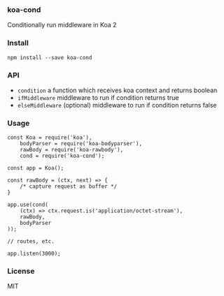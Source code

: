 ### koa-cond

Conditionally run middleware in Koa 2

### Install

```
npm install --save koa-cond
```

### API 

* `condition` a function which receives koa context and returns boolean
* `ifMiddleware` middleware to run if condition returns true
* `elseMiddleware` (optional) middleware to run if condition returns false

### Usage

```
const Koa = require('koa'),
    bodyParser = require('koa-bodyparser'),
    rawBody = require('koa-rawbody'),
    cond = require('koa-cond');

const app = Koa();

const rawBody = (ctx, next) => {
    /* capture request as buffer */
}

app.use(cond(
    (ctx) => ctx.request.is('application/octet-stream'),
    rawBody,
    bodyParser
));

// routes, etc.

app.listen(3000);
```

### License 

MIT

